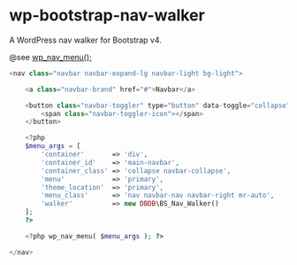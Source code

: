 # wp-bootstrap-nav-walker

A WordPress nav walker for Bootstrap v4.

@see <a href="https://developer.wordpress.org/reference/functions/wp_nav_menu/">wp_nav_menu();</a>

```php
<nav class="navbar navbar-expand-lg navbar-light bg-light">

    <a class="navbar-brand" href="#">Navbar</a>

    <button class="navbar-toggler" type="button" data-toggle="collapse" data-target="#main-navbar" aria-controls="main-navbar" aria-expanded="false" aria-label="Toggle navigation">
        <span class="navbar-toggler-icon"></span>
    </button>

    <?php
    $menu_args = [
        'container'       => 'div',
        'container_id'    => 'main-navbar',
        'container_class' => 'collapse navbar-collapse',
        'menu'            => 'primary',
        'theme_location'  => 'primary',
        'menu_class'      => 'nav navbar-nav navbar-right mr-auto',
        'walker'          => new DBDB\BS_Nav_Walker()
    ];
    ?>

    <?php wp_nav_menu( $menu_args ); ?>

</nav>    
```